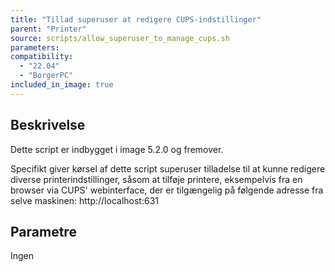 ```yaml
---
title: "Tillad superuser at redigere CUPS-indstillinger"
parent: "Printer"
source: scripts/allow_superuser_to_manage_cups.sh
parameters:
compatibility:  
  - "22.04"
  - "BorgerPC"
included_in_image: true
---
```


## Beskrivelse
Dette script er indbygget i image 5.2.0 og fremover.

Specifikt giver kørsel af dette script superuser tilladelse til at kunne redigere diverse printerindstillinger, 
såsom at tilføje printere, eksempelvis fra en browser via CUPS' webinterface, der er tilgængelig på følgende adresse fra selve maskinen:
http://localhost:631


## Parametre
Ingen


